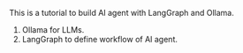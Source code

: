 This is a tutorial to build AI agent with LangGraph and Ollama.
1. Ollama for LLMs.
2. LangGraph to define workflow of AI agent.
